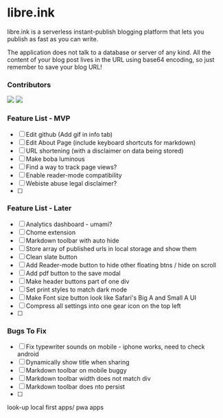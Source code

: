 # libre.ink
libre.ink is a serverless instant-publish blogging platform that lets you publish as fast as you can write.

The application does not talk to a database or server of any kind. All the content of your blog post lives in the URL using base64 encoding, so just remember to save your blog URL!



### Contributors

[![](https://github.com/guptaviha.png?size=50)](https://github.com/guptaviha)
[![](https://github.com/karanrajpal.png?size=50)](https://github.com/karanrajpal)

### Feature List - MVP
 - [ ] Edit github (Add gif in info tab)
 - [ ] Edit About Page (include keyboard shortcuts for markdown)
 - [ ] URL shortening (with a disclaimer on data being stored)
 - [ ] Make boba luminous
 - [ ] Find a way to track page views?
 - [ ] Enable reader-mode compatibility
 - [ ] Webiste abuse legal disclaimer?
 - [ ] 

### Feature List - Later
 - [ ] Analytics dashboard - umami?
 - [ ] Chome extension
 - [ ] Markdown toolbar with auto hide
 - [ ] Store array of published urls in local storage and show them
 - [ ] Clean slate button
 - [ ] Add Reader-mode button to hide other floating btns / hide on scroll
 - [ ] Add pdf button to the save modal
 - [ ] Make header buttons part of one div
 - [ ] Set print styles to match dark mode
 - [ ] Make Font size button look like Safari's Big A and Small A UI
 - [ ] Compress all settings into one gear icon on the top left
 - [ ] 

### Bugs To Fix
 - [ ] Fix typewriter sounds on mobile - iphone works, need to check android
 - [ ] Dynamically show title when sharing
 - [ ] Markdown toolbar on mobile buggy
 - [ ] Markdown toolbar width does not match div
 - [ ] Markdown toolbar does nto persist
 - [ ] 












look-up local first apps/ pwa apps